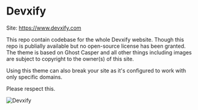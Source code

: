 # Devxify

Site: https://www.devxify.com

This repo contain codebase for the whole Devxify website. Though this repo is publially available but no open-source license has been granted. The theme is based on Ghost Casper and all other things including images are subject to copyright to the owner(s) of this site.

Using this theme can also break your site as it's configured to work with only specific domains.

Please respect this.

![Devxify](https://devstorage.b-cdn.net/devxify.png)
